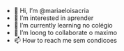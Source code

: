 - 👋 Hi, I’m @mariaeloisacria
- 👀 I’m interested in aprender
- 🌱 I’m currently learning no colégio
- 💞️ I’m loong to collaborate o  maximo 
- 📫 How to reach me sem condicoes

<!---
mariaeloisacria/mariaeloisacria is a ✨ special ✨ repository because its `README.md` (this file) appears on your GitHub profile.
You can click the Preview link to take a look at your changes.
--->
